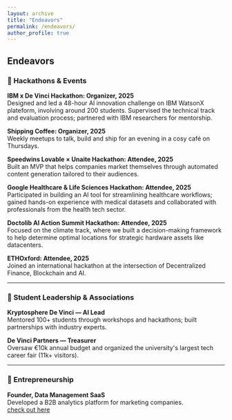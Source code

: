 ```yaml
---
layout: archive
title: "Endeavors"
permalink: /endeavors/
author_profile: true
---
```


## Endeavors

### 🔹 Hackathons & Events
**IBM x De Vinci Hackathon: Organizer, 2025**  
Designed and led a 48-hour AI innovation challenge on IBM WatsonX plateform, involving around 200 students. Supervised the technical track and evaluation process; partnered with IBM researchers for mentorship.

**Shipping Coffee: Organizer, 2025**  
Weekly meetups to talk, build and ship for an evening in a cosy café on Thursdays.

**Speedwins Lovable × Unaite Hackathon: Attendee, 2025**  
Built an MVP that helps companies market themselves through automated content generation tailored to their audiences.

**Google Healthcare & Life Sciences Hackathon: Attendee, 2025**  
Participated in building an AI tool for streamlining healthcare workflows; gained hands-on experience with medical datasets and collaborated with professionals from the health tech sector.

**Doctolib AI Action Summit Hackathon: Attendee, 2025**  
Focused on the climate track, where we built a decision-making framework to help determine optimal locations for strategic hardware assets like datacenters.

**ETHOxford: Attendee, 2025**  
Joined an international hackathon at the intersection of Decentralized Finance, Blockchain and AI.

---

### 🔹 Student Leadership & Associations
**Kryptosphere De Vinci — AI Lead**  
Mentored 100+ students through workshops and hackathons; built partnerships with industry experts.

**De Vinci Partners — Treasurer**  
Oversaw €10k annual budget and organized the university's largest tech career fair (11k+ visitors).

---

### 🔹 Entrepreneurship
**Founder, Data Management SaaS**  
Developed a B2B analytics platform for marketing companies.  
[check out here](#)


